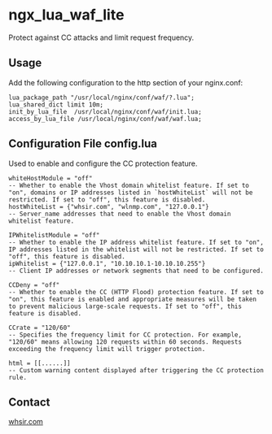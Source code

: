 # ngx_lua_waf_lite

Protect against CC attacks and limit request frequency.

## Usage

Add the following configuration to the http section of your nginx.conf:

```nginx
lua_package_path "/usr/local/nginx/conf/waf/?.lua";
lua_shared_dict limit 10m;
init_by_lua_file  /usr/local/nginx/conf/waf/init.lua; 
access_by_lua_file /usr/local/nginx/conf/waf/waf.lua;
```

## Configuration File config.lua
Used to enable and configure the CC protection feature.

```
whiteHostModule = "off"
-- Whether to enable the Vhost domain whitelist feature. If set to "on", domains or IP addresses listed in `hostWhiteList` will not be restricted. If set to "off", this feature is disabled.
hostWhiteList = {"whsir.com", "wlnmp.com", "127.0.0.1"}
-- Server_name addresses that need to enable the Vhost domain whitelist feature.

IPWhitelistModule = "off"
-- Whether to enable the IP address whitelist feature. If set to "on", IP addresses listed in the whitelist will not be restricted. If set to "off", this feature is disabled.
ipWhitelist = {"127.0.0.1", "10.10.10.1-10.10.10.255"}
-- Client IP addresses or network segments that need to be configured.

CCDeny = "off"
-- Whether to enable the CC (HTTP Flood) protection feature. If set to "on", this feature is enabled and appropriate measures will be taken to prevent malicious large-scale requests. If set to "off", this feature is disabled.

CCrate = "120/60"
-- Specifies the frequency limit for CC protection. For example, "120/60" means allowing 120 requests within 60 seconds. Requests exceeding the frequency limit will trigger protection.

html = [[......]]
-- Custom warning content displayed after triggering the CC protection rule.

```

## Contact

[whsir.com](https://www.whsir.com/)
